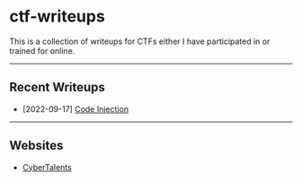 # ctf-writeups

This is a collection of writeups for CTFs either I have participated in or trained for online.

---

## Recent Writeups

- [2022-09-17] [Code Injection](./CyberTalents/Introduction-to-Cybersecurity/lesson-14.md)

---

## Websites

- [CyberTalents](./CyberTalents/README.md)
